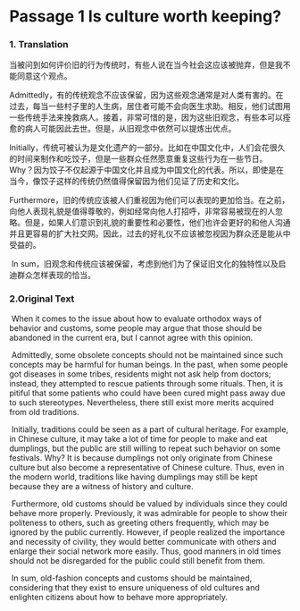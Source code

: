 # Passage 1  Is culture worth keeping?

### 1. Translation

​	当被问到如何评价旧的行为传统时，有些人说在当今社会这应该被抛弃，但是我不能同意这个观点。

​	Admittedly，有的传统观念不应该保留，因为这些观念通常是对人类有害的。在过去，每当一些村子里的人生病，居住者可能不会向医生求助。相反，他们试图用一些传统手法来挽救病人。接着，非常可惜的是，因为这些旧观念，有些本可以痊愈的病人可能因此去世。但是，从旧观念中依然可以提炼出优点。

​	Initially，传统可被认为是文化遗产的一部分。比如在中国文化中，人们会花很久的时间来制作和吃饺子，但是一些群众任然愿意重复这些行为在一些节日。Why？因为饺子不仅起源于中国文化并且成为中国文化的代表。所以，即使是在当今，像饺子这样的传统仍然值得保留因为他们见证了历史和文化。

​	Furthermore，旧的传统应该被人们重视因为他们可以表现的更加恰当。在之前，向他人表现礼貌是值得尊敬的，例如经常向他人打招呼，非常容易被现在的人忽略。但是，如果人们意识到礼貌的重要性和必要性，他们也许会更好的和他人沟通并且更容易的扩大社交网。因此，过去的好礼仪不应该被忽视因为群众还是能从中受益的。

​	In sum，旧观念和传统应该被保留，考虑到他们为了保证旧文化的独特性以及启迪群众怎样表现的恰当。



### 2.Original Text

​	When it comes to the issue about how to evaluate orthodox ways of behavior and customs, some people may argue that those should be abandoned in the current era, but I cannot agree with this opinion.

​	Admittedly, some obsolete concepts should not be maintained since such concepts may be harmful for human beings. In the past, when some people got diseases in some tribes, residents might not ask help from doctors; instead, they attempted to rescue patients through some rituals. Then, it is pitiful that some patients who could have been cured might pass away due to such stereotypes. Nevertheless, there still exist more merits acquired from old traditions.

​	Initially, traditions could be seen as a part of cultural heritage. For example, in Chinese culture, it may take a lot of time for people to make and eat dumplings, but the public are still willing to repeat such behavior on some festivals. Why? It is because dumplings not only originate from Chinese culture but also become a representative of Chinese culture. Thus, even in the modern world, traditions like having dumplings may still be kept because they are a witness of history and culture.

​	Furthermore, old customs should be valued by individuals since they could behave more properly. Previously, it was admirable for people to show their politeness to others, such as greeting others frequently, which may be ignored by the public currently. However, if people realized the importance and necessity of civility, they would better communicate with others and enlarge their social network more easily. Thus, good manners in old times should not be disregarded for the public could still benefit from them.

​	In sum, old-fashion concepts and customs should be maintained, considering that they exist to ensure uniqueness of old cultures and enlighten citizens about how to behave more appropriately.